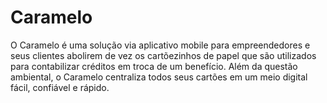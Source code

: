 # Caramelo

O Caramelo é uma solução via aplicativo mobile para empreendedores e seus clientes abolirem de vez os cartõezinhos de papel que são utilizados para contabilizar créditos em troca de um benefício. Além da questão ambiental, o Caramelo centraliza todos seus cartões em um meio digital fácil, confiável e rápido.
